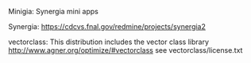 Minigia: Synergia mini apps

Synergia: https://cdcvs.fnal.gov/redmine/projects/synergia2

vectorclass: This distribution includes the vector class library http://www.agner.org/optimize/#vectorclass
see vectorclass/license.txt
